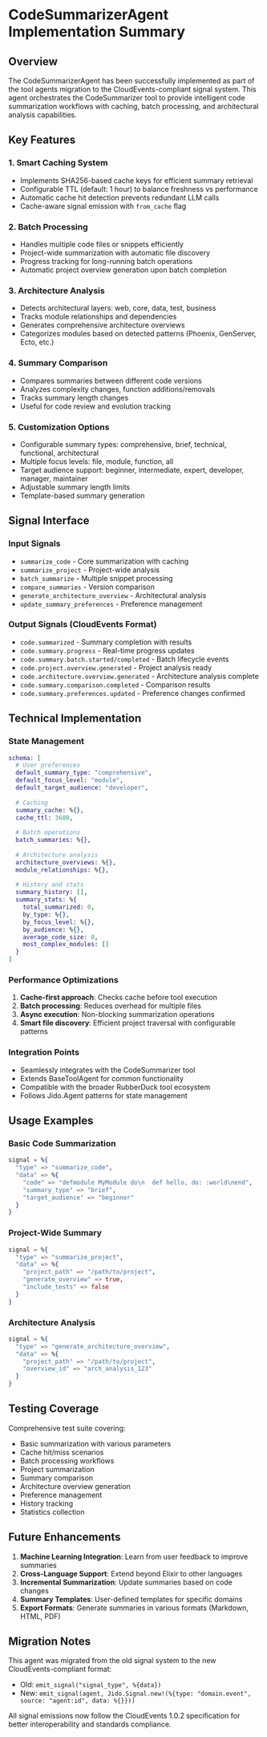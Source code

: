 # CodeSummarizerAgent Implementation Summary

## Overview
The CodeSummarizerAgent has been successfully implemented as part of the tool agents migration to the CloudEvents-compliant signal system. This agent orchestrates the CodeSummarizer tool to provide intelligent code summarization workflows with caching, batch processing, and architectural analysis capabilities.

## Key Features

### 1. Smart Caching System
- Implements SHA256-based cache keys for efficient summary retrieval
- Configurable TTL (default: 1 hour) to balance freshness vs performance
- Automatic cache hit detection prevents redundant LLM calls
- Cache-aware signal emission with `from_cache` flag

### 2. Batch Processing
- Handles multiple code files or snippets efficiently
- Project-wide summarization with automatic file discovery
- Progress tracking for long-running batch operations
- Automatic project overview generation upon batch completion

### 3. Architecture Analysis
- Detects architectural layers: web, core, data, test, business
- Tracks module relationships and dependencies
- Generates comprehensive architecture overviews
- Categorizes modules based on detected patterns (Phoenix, GenServer, Ecto, etc.)

### 4. Summary Comparison
- Compares summaries between different code versions
- Analyzes complexity changes, function additions/removals
- Tracks summary length changes
- Useful for code review and evolution tracking

### 5. Customization Options
- Configurable summary types: comprehensive, brief, technical, functional, architectural
- Multiple focus levels: file, module, function, all
- Target audience support: beginner, intermediate, expert, developer, manager, maintainer
- Adjustable summary length limits
- Template-based summary generation

## Signal Interface

### Input Signals
- `summarize_code` - Core summarization with caching
- `summarize_project` - Project-wide analysis
- `batch_summarize` - Multiple snippet processing
- `compare_summaries` - Version comparison
- `generate_architecture_overview` - Architectural analysis
- `update_summary_preferences` - Preference management

### Output Signals (CloudEvents Format)
- `code.summarized` - Summary completion with results
- `code.summary.progress` - Real-time progress updates
- `code.summary.batch.started/completed` - Batch lifecycle events
- `code.project.overview.generated` - Project analysis ready
- `code.architecture.overview.generated` - Architecture analysis complete
- `code.summary.comparison.completed` - Comparison results
- `code.summary.preferences.updated` - Preference changes confirmed

## Technical Implementation

### State Management
```elixir
schema: [
  # User preferences
  default_summary_type: "comprehensive",
  default_focus_level: "module",
  default_target_audience: "developer",
  
  # Caching
  summary_cache: %{},
  cache_ttl: 3600,
  
  # Batch operations
  batch_summaries: %{},
  
  # Architecture analysis
  architecture_overviews: %{},
  module_relationships: %{},
  
  # History and stats
  summary_history: [],
  summary_stats: %{
    total_summarized: 0,
    by_type: %{},
    by_focus_level: %{},
    by_audience: %{},
    average_code_size: 0,
    most_complex_modules: []
  }
]
```

### Performance Optimizations
1. **Cache-first approach**: Checks cache before tool execution
2. **Batch processing**: Reduces overhead for multiple files
3. **Async execution**: Non-blocking summarization operations
4. **Smart file discovery**: Efficient project traversal with configurable patterns

### Integration Points
- Seamlessly integrates with the CodeSummarizer tool
- Extends BaseToolAgent for common functionality
- Compatible with the broader RubberDuck tool ecosystem
- Follows Jido.Agent patterns for state management

## Usage Examples

### Basic Code Summarization
```elixir
signal = %{
  "type" => "summarize_code",
  "data" => %{
    "code" => "defmodule MyModule do\n  def hello, do: :world\nend",
    "summary_type" => "brief",
    "target_audience" => "beginner"
  }
}
```

### Project-Wide Summary
```elixir
signal = %{
  "type" => "summarize_project",
  "data" => %{
    "project_path" => "/path/to/project",
    "generate_overview" => true,
    "include_tests" => false
  }
}
```

### Architecture Analysis
```elixir
signal = %{
  "type" => "generate_architecture_overview",
  "data" => %{
    "project_path" => "/path/to/project",
    "overview_id" => "arch_analysis_123"
  }
}
```

## Testing Coverage
Comprehensive test suite covering:
- Basic summarization with various parameters
- Cache hit/miss scenarios
- Batch processing workflows
- Project summarization
- Summary comparison
- Architecture overview generation
- Preference management
- History tracking
- Statistics collection

## Future Enhancements
1. **Machine Learning Integration**: Learn from user feedback to improve summaries
2. **Cross-Language Support**: Extend beyond Elixir to other languages
3. **Incremental Summarization**: Update summaries based on code changes
4. **Summary Templates**: User-defined templates for specific domains
5. **Export Formats**: Generate summaries in various formats (Markdown, HTML, PDF)

## Migration Notes
This agent was migrated from the old signal system to the new CloudEvents-compliant format:
- Old: `emit_signal("signal_type", %{data})`
- New: `emit_signal(agent, Jido.Signal.new!(%{type: "domain.event", source: "agent:id", data: %{}}))`

All signal emissions now follow the CloudEvents 1.0.2 specification for better interoperability and standards compliance.